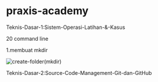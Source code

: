 # praxis-academy

Teknis-Dasar-1:Sistem-Operasi-Latihan-&-Kasus

20 command line

1.membuat mkdir

![create-folder(mkdir)](https://user-images.githubusercontent.com/60251611/73122002-14910b80-3fb2-11ea-8747-e184f01bf203.png)

Teknis-Dasar-2:Source-Code-Management-Git-dan-GitHub
